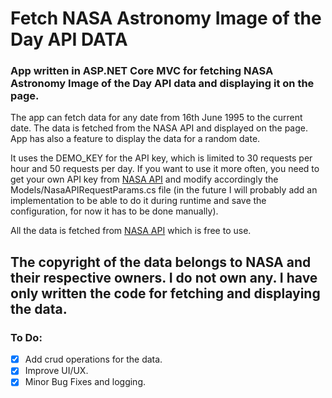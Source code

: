 # Fetch NASA Astronomy Image of the Day API DATA

### App written in ASP.NET Core MVC for fetching NASA Astronomy Image of the Day API data and displaying it on the page.

The app can fetch data for any date from 16th June 1995 to the current date. The data is fetched from the NASA API and displayed on the page. App has also a feature to display the data for a random date. 

It uses the DEMO_KEY for the API key, which is limited to 30 requests per hour and 50 requests per day. If you want to use it more often, you need to get your own API key from [NASA API](https://api.nasa.gov/) and modify accordingly the Models/NasaAPIRequestParams.cs file (in the future I will probably add an implementation to be able to do it during runtime and save the configuration, for now it has to be done manually).

 All the data is fetched from [NASA API](https://api.nasa.gov/) which is free to use.
## The copyright of the data belongs to NASA and their respective owners. I do not own any. I have only written the code for fetching and displaying the data.

### To Do:

- [x] Add crud operations for the data.
- [x] Improve UI/UX.  
- [x] Minor Bug Fixes and logging.  
